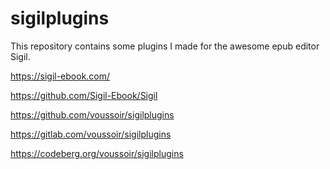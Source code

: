 sigilplugins
============

This repository contains some plugins I made for the awesome epub editor Sigil.

https://sigil-ebook.com/

https://github.com/Sigil-Ebook/Sigil

https://github.com/voussoir/sigilplugins

https://gitlab.com/voussoir/sigilplugins

https://codeberg.org/voussoir/sigilplugins
